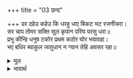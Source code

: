 +++
title = "03 छन्द"

+++
उर दहेउ कहेउ कि धरहु धाए बिकट भट रजनीचरा।  
सर चाप तोमर सक्ति सूल कृपान परिघ परसु धरा॥  
प्रभु कीन्हि धनुष टकोर प्रथम कठोर घोर भयावहा।  
भए बधिर ब्याकुल जातुधान न ग्यान तेहि अवसर रहा॥  

<details><summary>मूल</summary>

उर दहेउ कहेउ कि धरहु धाए बिकट भट रजनीचरा।  
सर चाप तोमर सक्ति सूल कृपान परिघ परसु धरा॥  
प्रभु कीन्हि धनुष टकोर प्रथम कठोर घोर भयावहा।  
भए बधिर ब्याकुल जातुधान न ग्यान तेहि अवसर रहा॥  
</details>

<details><summary>भावार्थ</summary>

(खर-दूषण का) हृदय जल उठा। तब उन्होन्ने कहा- पकड लो (कैद कर लो)। (यह सुनकर) भयानक राक्षस योद्धा बाण, धनुष, तोमर, शक्ति (साँग), शूल (बरछी), कृपाण (कटार), परिघ और फरसा धारण किए हुए दौड पडे। प्रभु श्री रामजी ने पहले धनुष का बडा कठोर, घोर और भयानक टङ्कार किया, जिसे सुनकर राक्षस बहरे और व्याकुल हो गए। उस समय उन्हें कुछ भी होश न रहा।  
</details>

